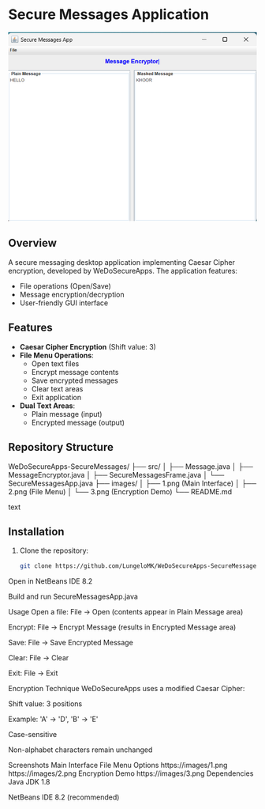# Secure Messages Application

![Application Screenshot](images/3.png)

## Overview
A secure messaging desktop application implementing Caesar Cipher encryption, developed by WeDoSecureApps. The application features:
- File operations (Open/Save)
- Message encryption/decryption
- User-friendly GUI interface

## Features
- **Caesar Cipher Encryption** (Shift value: 3)
- **File Menu Operations**:
  - Open text files
  - Encrypt message contents
  - Save encrypted messages
  - Clear text areas
  - Exit application
- **Dual Text Areas**:
  - Plain message (input)
  - Encrypted message (output)

## Repository Structure
WeDoSecureApps-SecureMessages/
├── src/
│ ├── Message.java
│ ├── MessageEncryptor.java
│ ├── SecureMessagesFrame.java
│ └── SecureMessagesApp.java
├── images/
│ ├── 1.png (Main Interface)
│ ├── 2.png (File Menu)
│ └── 3.png (Encryption Demo)
└── README.md

text

## Installation
1. Clone the repository:
   ```bash
   git clone https://github.com/LungeloMK/WeDoSecureApps-SecureMessages.git
Open in NetBeans IDE 8.2

Build and run SecureMessagesApp.java

Usage
Open a file: File → Open (contents appear in Plain Message area)

Encrypt: File → Encrypt Message (results in Encrypted Message area)

Save: File → Save Encrypted Message

Clear: File → Clear

Exit: File → Exit

Encryption Technique
WeDoSecureApps uses a modified Caesar Cipher:

Shift value: 3 positions

Example: 'A' → 'D', 'B' → 'E'

Case-sensitive

Non-alphabet characters remain unchanged

Screenshots
Main Interface	File Menu Options
https://images/1.png	https://images/2.png
Encryption Demo
https://images/3.png
Dependencies
Java JDK 1.8

NetBeans IDE 8.2 (recommended)
